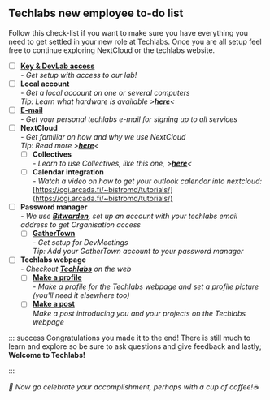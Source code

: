 ## Techlabs new employee to-do list

Follow this check-list if you want to make sure you have everything you need to get settled in your new role at Techlabs. Once you are all setup feel free to continue exploring NextCloud or the techlabs website.

* [ ] [**Key & DevLab access**](Keys%20&%20Devlab.md)  
  *\- Get setup with access to our lab!*
* [ ] **Local account**  
  *\- Get a local account on one or several computers*  
  *Tip: Learn what hardware is available >[**here**](./Hardware/Readme.md)<*
* [ ] [**E-mail**](you@techlabs.fi.md)  
  *\- Get your personal techlabs e-mail for signing up to all services*
* [ ] **NextCloud**  
  *\- Get familiar on how and why we use NextCloud*  
  *Tip: Read more >[**here**](../Documentation/Get%20started/Readme.md)<*
  * [ ] **Collectives**  
    *\- Learn to use Collectives, like this one, >[**here**](../Documentation/Get%20started/Apps/Readme.md)<*
  * [ ] **Calendar integration**  
    *\- Watch a video on how to get your outlook calendar into nextcloud:*  
    [https://cgi.arcada.fi/~bistromd/tutorials/](https://cgi.arcada.fi/~bistromd/tutorials/)
* [ ] **Password manager**  
  *\- We use [**Bitwarden**](./Software/Bitwarden.md), set up an account with your techlabs email address to get Organisation access*
  * [ ] [**GatherTown**](./Software/GatherTown.md)  
    *\- Get setup for DevMeetings*  
    *Tip: Add your GatherTown account to your password manager*
* [ ] **Techlabs webpage**  
  *\- Checkout [**Techlabs**](./Techlabs%20website/Readme.md) on the web*
  * [ ] [**Make a profile**](./Techlabs%20website/Your%20profile.md)  
    *\- Make a profile for the Techlabs webpage and set a profile picture (you'll need it elsewhere too)*
  * [ ] [**Make a post**](./Techlabs%20website/Make%20a%20post.md)  
    *Make a post introducing you and your projects on the Techlabs webpage*

::: success
Congratulations you made it to the end! There is still much to learn and explore so be sure to ask questions and give feedback and lastly; **Welcome to Techlabs!**

:::

*🎉 Now go celebrate your accomplishment, perhaps with a cup of coffee!☕*